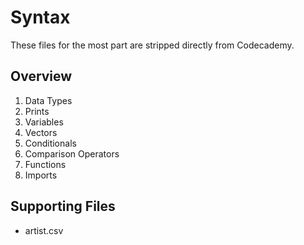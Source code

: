 # Syntax
These files for the most part are stripped directly from Codecademy.

## Overview
1. Data Types
2. Prints
3. Variables
4. Vectors
5. Conditionals
6. Comparison Operators
7. Functions
8. Imports

## Supporting Files
- artist.csv
